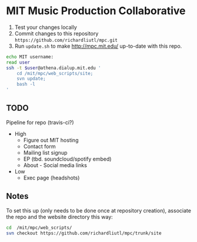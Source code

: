# MIT Music Production Collaborative

1. Test your changes locally
2. Commit changes to this repository `https://github.com/richardliutl/mpc.git`
3. Run `update.sh` to make http://mpc.mit.edu/ up-to-date with this repo.

```bash
echo MIT username:
read user
ssh -t $user@athena.dialup.mit.edu '
    cd /mit/mpc/web_scripts/site;
    svn update;
    bash -l
'
```

## TODO
Pipeline for repo (travis-ci?)
* High
  * Figure out MIT hosting
  * Contact form
  * Mailing list signup
  * EP (tbd. soundcloud/spotify embed)
  * About - Social media links
* Low
  * Exec page (headshots)


## Notes

To set this up (only needs to be done once at repository creation), associate the repo and the website directory this way:

```bash
cd  /mit/mpc/web_scripts/
svn checkout https://github.com/richardliutl/mpc/trunk/site
```